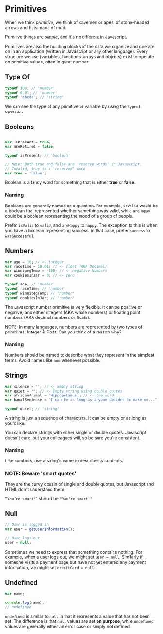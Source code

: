 # Primitives

When we think _primitive_, we think of cavemen or apes, of stone-headed arrows and huts made of mud.

Primitive things are _simple_, and it's no different in Javascript.

Primitives are also the building blocks of the data we organize and operate on
in an application (written in Javascript or any other language).
Every structure we use (variables, functions, arrays and objects)
exist to operate on primitive values, often in great number.

## Type Of

```javascript
typeof 100; // 'number'
typeof 0.01; // 'number'
typeof 'abcde'; // 'string'
```

We can see the type of any primitive or variable by using the `typeof` operator.


## Booleans

```javascript

var isPresent = true;
var areRetired = false;

typeof isPresent; // 'boolean'

// Note: Both true and false are 'reserve words' in Javascript.
// Invalid, true is a 'reserved' word
var true = 'value';
```

Boolean is a fancy word for something that is either __true__ or __false__.

### Naming

Booleans are generally named as a question.
For example, `isValid` would be a boolean that represented whether something was valid,
while `areHappy` could be a boolean representing the mood of a group of people.

Prefer `isValid` to `valid`, and `areHappy` to `happy`.
The exception to this is when you have a boolean representing success, in that case, prefer `success` to `wasSuccessful`.


## Numbers

```javascript
var age = 10; // <- integer
var raceTime = 10.01; // <- float (AKA Decimal)
var winnipegTemp = -100; // <- negative Numbers
var cookiesInJar = 0; // <- zero

typeof age; // 'number'
typeof raceTime; // 'number'
typeof winnipegTemp; // 'number'
typeof cookiesInJar; // 'number'
```


The Javascript number primitive is very flexible.
It can be positive or negative, and either integers (AKA whole numbers) or floating point numbers (AKA decimal numbers or floats).

NOTE: In many languages, numbers are represented by two types of primitives: Integer & Float. Can you think of a reason why?

### Naming

Numbers should be named to describe what they represent in the simplest terms.
Avoid names like `num` whenever possible.

## Strings

```javascript
var silence = ''; // <- Empty string
var quiet = ""; // <- Empty string using double quotes
var africanAnimal = 'Hippopotamus'; // <- One word
var banalSentense = "I can be as long as anyone decides to make me..."; // Long strings

typeof quiet; // 'string'
```

A string is just a sequence of characters. It can be empty or as long as you'd like.

You can declare strings with either single or double quotes.
Javascript doesn't care, but your colleagues will, so be sure you're consistent.

### Naming

Like numbers, use a string's name to describe its contents.

### NOTE: Beware 'smart quotes'

They are the curvy cousin of single and double quotes, but Javascript and HTML don't understand them.

`“You’re smart!”` should be `"You're smart!"`

## Null

```javascript
// User is logged in
var user = getUserInformation();

// User logs out
user = null;
```

Sometimes we need to express that something contains nothing.
For example, when a user logs out, we might set `user = null`.
Similarly if someone visits a payment page but have not yet entered any payment information,
we might set `creditCard = null`.

## Undefined

```javascript
var name;

console.log(name);
// undefined
```

`undefined` is similar to `null` in that it represents a value that has not been set.
The difference is that `null` values are set __on purpose__, while `undefined` values are generally either an error case or simply not defined.
